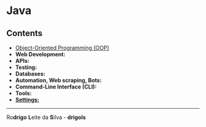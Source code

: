 # Java

## Contents

 - [Object-Oriented Programming (OOP)](modules/oop)
 - **Web Development:**
 - **APIs:**
 - **Testing:**
 - **Databases:**
 - **Automation, Web scraping, Bots:**
 - **Command-Line Interface (CLI):**
 - **Tools:**
 - [**Settings:**](modules/settings)

---

Ro**drigo** **L**eite da **S**ilva - **drigols**
